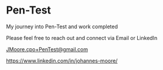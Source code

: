 # Pen-Test
My journey into Pen-Test and work completed

Please feel free to reach out and connect via Email or LinkedIn

JMoore.cpo+PenTest@gmail.com

https://www.linkedin.com/in/johannes-moore/
